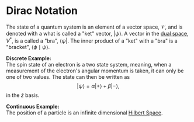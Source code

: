 # Dirac Notation

The state of a quantum system is an element of a vector space, $\mathcal{V}$, and is denoted with a what is called a "ket" vector, $\left|\psi\right\rangle$.
A vector in the [dual space](../Math_Concepts/dual_space.md), $V^*$, is a called a "bra", $\left\langle\psi\right|$.
The inner product of a "ket" with a "bra" is a "bracket", $\left\langle\phi \mid \psi\right\rangle$.

**Discrete Example:**  
The spin state of an electron is a two state system, meaning, when a measurement of the electron's angular momentum is taken, it can only be one of two values.
The state can then be written as
$$
\left|\psi\right\rangle = \alpha \left|+\right\rangle + \beta\left|-\right\rangle,
$$
in the $\hat{z}$ basis.

**Continuous Example:**  
The position of a particle is an infinite dimensional [Hilbert Space](../Math_Concepts/hilbert_space.md).